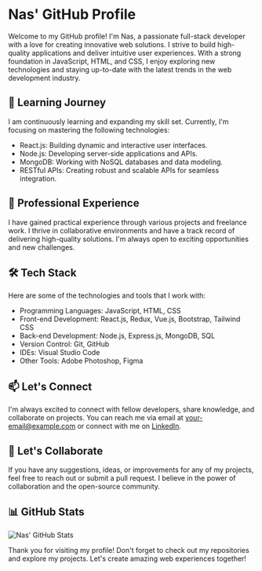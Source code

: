 # Nas' GitHub Profile

Welcome to my GitHub profile! I'm Nas, a passionate full-stack developer with a love for creating innovative web solutions. I strive to build high-quality applications and deliver intuitive user experiences. With a strong foundation in JavaScript, HTML, and CSS, I enjoy exploring new technologies and staying up-to-date with the latest trends in the web development industry.

## 🌱 Learning Journey

I am continuously learning and expanding my skill set. Currently, I'm focusing on mastering the following technologies:

- React.js: Building dynamic and interactive user interfaces.
- Node.js: Developing server-side applications and APIs.
- MongoDB: Working with NoSQL databases and data modeling.
- RESTful APIs: Creating robust and scalable APIs for seamless integration.

## 💼 Professional Experience

I have gained practical experience through various projects and freelance work. I thrive in collaborative environments and have a track record of delivering high-quality solutions. I'm always open to exciting opportunities and new challenges.

## 🛠️ Tech Stack

Here are some of the technologies and tools that I work with:

- Programming Languages: JavaScript, HTML, CSS
- Front-end Development: React.js, Redux, Vue.js, Bootstrap, Tailwind CSS
- Back-end Development: Node.js, Express.js, MongoDB, SQL
- Version Control: Git, GitHub
- IDEs: Visual Studio Code
- Other Tools: Adobe Photoshop, Figma

## 📫 Let's Connect

I'm always excited to connect with fellow developers, share knowledge, and collaborate on projects. You can reach me via email at [your-email@example.com](mailto:nbensaloji@gmail.com) or connect with me on [LinkedIn](https://www.linkedin.com/in/nas-bensaloji-947945271/).

## 🌟 Let's Collaborate

If you have any suggestions, ideas, or improvements for any of my projects, feel free to reach out or submit a pull request. I believe in the power of collaboration and the open-source community.

## 📊 GitHub Stats

![Nas' GitHub Stats](https://github-readme-stats.vercel.app/api?username=itsNas&show_icons=true&theme=radical)

Thank you for visiting my profile! Don't forget to check out my repositories and explore my projects. Let's create amazing web experiences together!


<!--
**itsNas/itsNas** is a ✨ _special_ ✨ repository because its `README.md` (this file) appears on your GitHub profile.

Here are some ideas to get you started:

- 🔭 I’m currently working on ...
- 🌱 I’m currently learning ...
- 👯 I’m looking to collaborate on ...
- 🤔 I’m looking for help with ...
- 💬 Ask me about ...
- 📫 How to reach me: ...
- 😄 Pronouns: ...
- ⚡ Fun fact: ...
-->
